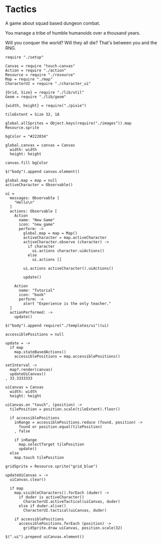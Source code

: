Tactics
=======

A game about squad based dungeon combat.

You manage a tribe of humble humanoids over a thousand years.

Will you conquer the world? Will they all die? That's between you and the RNG.

    require "./setup"

    Canvas = require "touch-canvas"
    Action = require "./action"
    Resource = require "./resource"
    Map = require "./map"
    CharacterUI = require "./character_ui"

    {Grid, Size} = require "./lib/util"
    Geom = require "./lib/geom"

    {width, height} = require("./pixie")

    tileExtent = Size 32, 18

    global.allSprites = Object.keys(require("./images")).map Resource.sprite

    bgColor = "#222034"

    global.canvas = canvas = Canvas
      width: width
      height: height

    canvas.fill bgColor

    $("body").append canvas.element()

    global.map = map = null
    activeCharacter = Observable()

    ui =
      messages: Observable [
        "Hello\n"
      ]
      actions: Observable [
        Action
          name: "New Game"
          icon: "new_game"
          perform: ->
            global.map = map = Map()
            activeCharacter = map.activeCharacter
            activeCharacter.observe (character) ->
              if character
                ui.actions character.uiActions()
              else
                ui.actions []

            ui.actions activeCharacter().uiActions()

            update()

        Action
          name: "Tutorial"
          icon: "book"
          perform: ->
            alert "Experience is the only teacher."
      ]
      actionPerformed: ->
        update()

    $("body").append require("./templates/ui")(ui)

    accessiblePositions = null

    update = ->
      if map
        map.stateBasedActions()
        accessiblePositions = map.accessiblePositions()

    setInterval ->
      map?.render(canvas)
      updateUiCanvas()
    , 33.3333333

    uiCanvas = Canvas
      width: width
      height: height

    uiCanvas.on "touch", (position) ->
      tilePosition = position.scale(tileExtent).floor()

      if accessiblePositions
        inRange = accessiblePositions.reduce (found, position) ->
          found or position.equal(tilePosition)
        , false

        if inRange
          map.selectTarget tilePosition
          update()
      else
        map.touch tilePosition

    gridSprite = Resource.sprite("grid_blue")

    updateUiCanvas = ->
      uiCanvas.clear()

      if map
        map.visibleCharacters().forEach (duder) ->
          if duder is activeCharacter()
            CharacterUI.activeTactical(uiCanvas, duder)
          else if duder.alive()
            CharacterUI.tactical(uiCanvas, duder)

        if accessiblePositions
          accessiblePositions.forEach (position) ->
            gridSprite.draw uiCanvas, position.scale(32)

    $(".ui").prepend uiCanvas.element()
